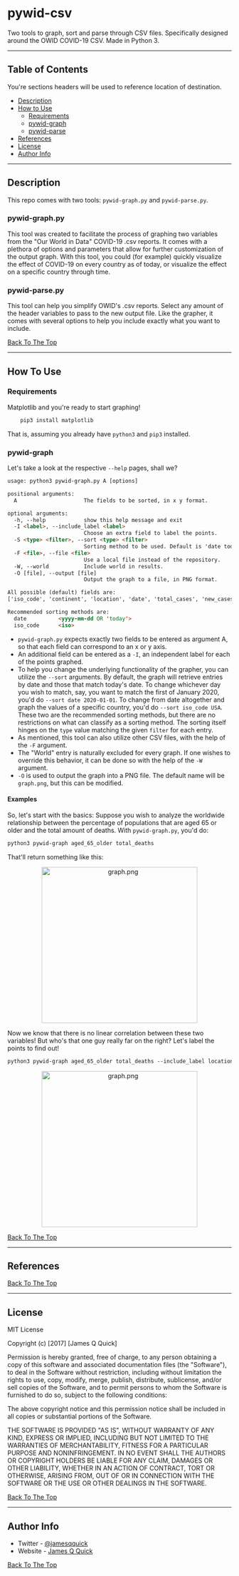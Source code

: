 # pywid-csv
Two tools to graph, sort and parse through CSV files. Specifically designed around the OWID COVID-19 CSV. Made in Python 3.

---

## Table of Contents
You're sections headers will be used to reference location of destination.

- [Description](#description)
- [How to Use](#how-to-use)
    - [Requirements](#requirements)
    - [pywid-graph](#pywid-graph)
    - [pywid-parse](#pywid-parse)
- [References](#references)
- [License](#license)
- [Author Info](#author-info)

---

## Description

This repo comes with two tools: ```pywid-graph.py``` and ```pywid-parse.py```.

### pywid-graph.py

This tool was created to facilitate the process of graphing two variables from the "Our World in Data" COVID-19 .csv reports. It comes with a plethora of options and parameters that allow for further customization of the output graph. With this tool, you could (for example) quickly visualize the effect of COVID-19 on every country as of today, or visualize the effect on a specific country through time.

### pywid-parse.py

This tool can help you simplify OWID's .csv reports. Select any amount of the header variables to pass to the new output file. Like the grapher, it comes with several options to help you include exactly what you want to include.


[Back To The Top](#pywid-csv)

---

## How To Use

### Requirements
Matplotlib and you're ready to start graphing!
```html
    pip3 install matplotlib
```
That is, assuming you already have ```python3``` and ```pip3``` installed.

### pywid-graph

Let's take a look at the respective ```--help``` pages, shall we?

```html
usage: python3 pywid-graph.py A [options]

positional arguments:
  A                     The fields to be sorted, in x y format.

optional arguments:
  -h, --help            show this help message and exit
  -I <label>, --include_label <label>
                        Choose an extra field to label the points.
  -S <type> <filter>, --sort <type> <filter>
                        Sorting method to be used. Default is 'date today.'
  -F <file>, --file <file>
                        Use a local file instead of the repository.
  -W, --world           Include world in results.
  -O [file], --output [file]
                        Output the graph to a file, in PNG format.

All possible (default) fields are:
['iso_code', 'continent', 'location', 'date', 'total_cases', 'new_cases', 'total_deaths', 'new_deaths', 'total_cases_per_million', 'new_cases_per_million', 'total_deaths_per_million', 'new_deaths_per_million', 'total_tests', 'new_tests', 'total_tests_per_thousand', 'new_tests_per_thousand', 'new_tests_smoothed', 'new_tests_smoothed_per_thousand', 'tests_units', 'stringency_index', 'population', 'population_density', 'median_age', 'aged_65_older', 'aged_70_older', 'gdp_per_capita', 'extreme_poverty', 'cvd_death_rate', 'diabetes_prevalence', 'female_smokers', 'male_smokers', 'handwashing_facilities', 'hospital_beds_per_thousand', 'life_expectancy', 'random']

Recommended sorting methods are:
  date          <yyyy-mm-dd OR 'today'>
  iso_code      <iso>
```

- ```pywid-graph.py``` expects exactly two fields to be entered as argument A, so that each field can correspond to an x or y axis. 
- An additional field can be entered as a ```-I```, an independent label for each of the points graphed. 
- To help you change the underlying functionality of the grapher, you can utilize the ```--sort``` arguments. By default, the graph will retrieve entries by date and those that match today's date. To change whichever day you wish to match, say, you want to match the first of January 2020, you'd do ```--sort date 2020-01-01```. To change from date altogether and graph the values of a specific country, you'd do ```--sort iso_code USA```. These two are the recommended sorting methods, but there are no restrictions on what can classify as a sorting method. The sorting itself hinges on the ```type``` value matching the given ```filter``` for each entry.
- As mentioned, this tool can also utilize other CSV files, with the help of the ```-F``` argument. 
- The "World" entry is naturally excluded for every graph. If one wishes to override this behavior, it can be done so with the help of the ```-W``` argument.
- ```-O``` is used to output the graph into a PNG file. The default name will be ```graph.png```, but this can be modified.

#### Examples

So, let's start with the basics: Suppose you wish to analyze the worldwide relationship between the percentage of populations that are aged 65 or older and the total amount of deaths. With ```pywid-graph.py```, you'd do:
```html
python3 pywid-graph aged_65_older total_deaths
```
That'll return something like this:

<p align="center">
    <img src=https://user-images.githubusercontent.com/39423011/87971430-f3a20280-ca8a-11ea-8190-61c82ce48064.png width="350" title="graph.png">
</p>

Now we know that there is no linear correlation between these two variables! But who's that one guy really far on the right? Let's label the points to find out!

```html
python3 pywid-graph aged_65_older total_deaths --include_label location
```

<p align="center">
    <img src=https://user-images.githubusercontent.com/39423011/87977477-6bc0f600-ca94-11ea-9586-6b1c570b1c0c.png width="350" title="graph.png">
</p>

[Back To The Top](#pywid-csv)

---

## References
[Back To The Top](#pywid-csv)

---

## License

MIT License

Copyright (c) [2017] [James Q Quick]

Permission is hereby granted, free of charge, to any person obtaining a copy
of this software and associated documentation files (the "Software"), to deal
in the Software without restriction, including without limitation the rights
to use, copy, modify, merge, publish, distribute, sublicense, and/or sell
copies of the Software, and to permit persons to whom the Software is
furnished to do so, subject to the following conditions:

The above copyright notice and this permission notice shall be included in all
copies or substantial portions of the Software.

THE SOFTWARE IS PROVIDED "AS IS", WITHOUT WARRANTY OF ANY KIND, EXPRESS OR
IMPLIED, INCLUDING BUT NOT LIMITED TO THE WARRANTIES OF MERCHANTABILITY,
FITNESS FOR A PARTICULAR PURPOSE AND NONINFRINGEMENT. IN NO EVENT SHALL THE
AUTHORS OR COPYRIGHT HOLDERS BE LIABLE FOR ANY CLAIM, DAMAGES OR OTHER
LIABILITY, WHETHER IN AN ACTION OF CONTRACT, TORT OR OTHERWISE, ARISING FROM,
OUT OF OR IN CONNECTION WITH THE SOFTWARE OR THE USE OR OTHER DEALINGS IN THE
SOFTWARE.

[Back To The Top](#pywid-csv)

---

## Author Info

- Twitter - [@jamesqquick](https://twitter.com/jamesqquick)
- Website - [James Q Quick](https://jamesqquick.com)

[Back To The Top](#pywid-csv)
